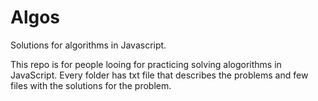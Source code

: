 # Algos
Solutions for algorithms in Javascript. 

This repo is for people looing for practicing solving alogorithms in JavaScript. Every folder has txt file that describes the problems and few files with the solutions for the problem. 
